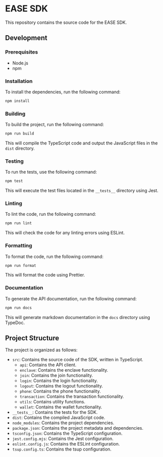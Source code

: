 # EASE SDK

This repository contains the source code for the EASE SDK.

## Development

### Prerequisites

- Node.js
- npm

### Installation

To install the dependencies, run the following command:

```bash
npm install
```

### Building

To build the project, run the following command:

```bash
npm run build
```

This will compile the TypeScript code and output the JavaScript files in the `dist` directory.

### Testing

To run the tests, use the following command:

```bash
npm test
```

This will execute the test files located in the `__tests__` directory using Jest.

### Linting

To lint the code, run the following command:

```bash
npm run lint
```

This will check the code for any linting errors using ESLint.

### Formatting

To format the code, run the following command:

```bash
npm run format
```

This will format the code using Prettier.

### Documentation

To generate the API documentation, run the following command:

```bash
npm run docs
```

This will generate markdown documentation in the `docs` directory using TypeDoc.

## Project Structure

The project is organized as follows:

- `src`: Contains the source code of the SDK, written in TypeScript.
  - `api`: Contains the API client.
  - `enclave`: Contains the enclave functionality.
  - `join`: Contains the join functionality.
  - `login`: Contains the login functionality.
  - `logout`: Contains the logout functionality.
  - `phone`: Contains the phone functionality.
  - `transaction`: Contains the transaction functionality.
  - `utils`: Contains utility functions.
  - `wallet`: Contains the wallet functionality.
- `__tests__`: Contains the tests for the SDK.
- `dist`: Contains the compiled JavaScript code.
- `node_modules`: Contains the project dependencies.
- `package.json`: Contains the project metadata and dependencies.
- `tsconfig.json`: Contains the TypeScript configuration.
- `jest.config.mjs`: Contains the Jest configuration.
- `eslint.config.js`: Contains the ESLint configuration.
- `tsup.config.ts`: Contains the tsup configuration.
